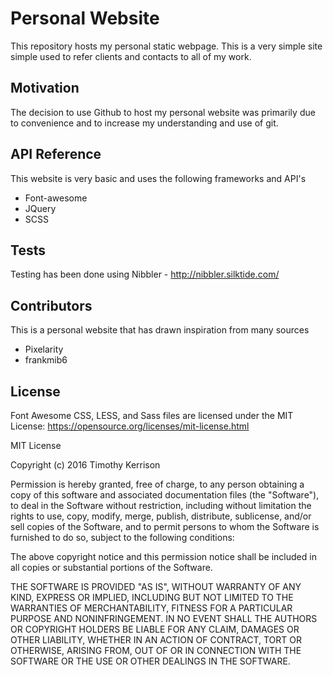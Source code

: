 # Personal Website

This repository hosts my personal static webpage. This is a very simple site simple used to refer clients and contacts to all of my work. 

## Motivation

The decision to use Github to host my personal website was primarily due to convenience and to increase my understanding and use of git.

## API Reference

This website is very basic and uses the following frameworks and API's

- Font-awesome
- JQuery
- SCSS

## Tests

Testing has been done using Nibbler - http://nibbler.silktide.com/

## Contributors

This is a personal website that has drawn inspiration from many sources

- Pixelarity
- frankmib6

## License

Font Awesome CSS, LESS, and Sass files are licensed under the MIT License:
https://opensource.org/licenses/mit-license.html

MIT License

Copyright (c) 2016 Timothy Kerrison

Permission is hereby granted, free of charge, to any person obtaining a copy
of this software and associated documentation files (the "Software"), to deal
in the Software without restriction, including without limitation the rights
to use, copy, modify, merge, publish, distribute, sublicense, and/or sell
copies of the Software, and to permit persons to whom the Software is
furnished to do so, subject to the following conditions:

The above copyright notice and this permission notice shall be included in all
copies or substantial portions of the Software.

THE SOFTWARE IS PROVIDED "AS IS", WITHOUT WARRANTY OF ANY KIND, EXPRESS OR
IMPLIED, INCLUDING BUT NOT LIMITED TO THE WARRANTIES OF MERCHANTABILITY,
FITNESS FOR A PARTICULAR PURPOSE AND NONINFRINGEMENT. IN NO EVENT SHALL THE
AUTHORS OR COPYRIGHT HOLDERS BE LIABLE FOR ANY CLAIM, DAMAGES OR OTHER
LIABILITY, WHETHER IN AN ACTION OF CONTRACT, TORT OR OTHERWISE, ARISING FROM,
OUT OF OR IN CONNECTION WITH THE SOFTWARE OR THE USE OR OTHER DEALINGS IN THE
SOFTWARE.
